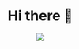 

<h1 div align="center">Hi there 👋</h1>


<!--
**small-kite/small-kite** is a ✨ _special_ ✨ repository because its `README.md` (this file) appears on your GitHub profile.

Here are some ideas to get you started:

- 🔭 I’m currently working on ...
- 🌱 I’m currently learning ...
- 👯 I’m looking to collaborate on ...
- 🤔 I’m looking for help with ...
- 💬 Ask me about ...
- 📫 How to reach me: ...
- 😄 Pronouns: ...
- ⚡ Fun fact: ...
-->

<div align="center">
<a href="https://github.com/devxb/gitanimals">
  <img src="https://render.gitanimals.org/farms/{small-kite}"/>
</a>
</div>
